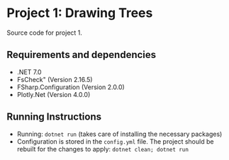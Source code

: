 # Project 1: Drawing Trees

Source code for project 1.

## Requirements and dependencies

* .NET 7.0
* FsCheck" (Version 2.16.5)
* FSharp.Configuration (Version 2.0.0)
* Plotly.Net (Version 4.0.0)

## Running Instructions

* Running: `dotnet run` (takes care of installing the necessary packages)
* Configuration is stored in the `config.yml` file. The project should be rebuilt for the changes
to apply: `dotnet clean; dotnet run`
